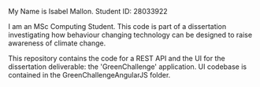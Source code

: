 My Name is Isabel Mallon.
Student ID: 28033922

I am an MSc Computing Student. This code is part of a dissertation investigating 
how behaviour changing technology can be designed to raise awareness of climate change.

This repository contains the code for a REST API and the UI for the dissertation deliverable: the 'GreenChallenge' application. 
UI codebase is contained in the GreenChallengeAngularJS folder.
